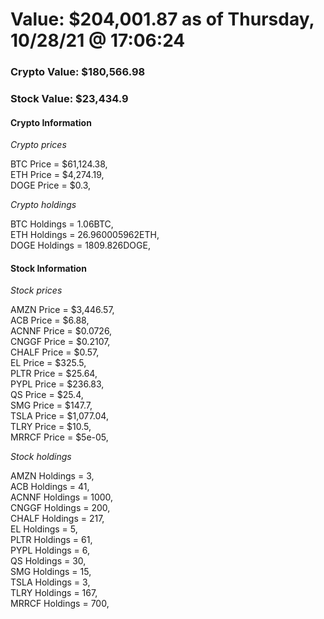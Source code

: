 # Value: $204,001.87 as of Thursday, 10/28/21 @ 17:06:24 

### Crypto Value: $180,566.98

### Stock Value: $23,434.9

#### Crypto Information 
*Crypto prices* 

BTC Price = $61,124.38,  
ETH Price = $4,274.19,  
DOGE Price = $0.3,  


*Crypto holdings* 

BTC Holdings = 1.06BTC,  
ETH Holdings = 26.960005962ETH,  
DOGE Holdings = 1809.826DOGE,  


#### Stock Information 

*Stock prices* 

AMZN Price = $3,446.57,  
ACB Price = $6.88,  
ACNNF Price = $0.0726,  
CNGGF Price = $0.2107,  
CHALF Price = $0.57,  
EL Price = $325.5,  
PLTR Price = $25.64,  
PYPL Price = $236.83,  
QS Price = $25.4,  
SMG Price = $147.7,  
TSLA Price = $1,077.04,  
TLRY Price = $10.5,  
MRRCF Price = $5e-05,  


*Stock holdings* 

AMZN Holdings = 3,  
ACB Holdings = 41,  
ACNNF Holdings = 1000,  
CNGGF Holdings = 200,  
CHALF Holdings = 217,  
EL Holdings = 5,  
PLTR Holdings = 61,  
PYPL Holdings = 6,  
QS Holdings = 30,  
SMG Holdings = 15,  
TSLA Holdings = 3,  
TLRY Holdings = 167,  
MRRCF Holdings = 700,  


